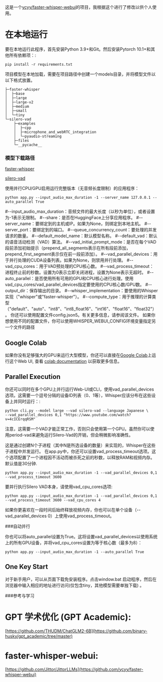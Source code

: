 

这是一个[ycyy/faster-whisper-webui](https://github.com/ycyy/faster-whisper-webui)的项目，我根据这个进行了修改以供个人使用。

# 在本地运行

要在本地运行此程序，首先安装Python 3.9+和Git。然后安装Pytorch 10.1+和其他所有依赖项：:
```
pip install -r requirements.txt
```
项目模型在本地加载，需要在项目路径中创建一个models目录，并将模型文件以以下格式放置。
```
├─faster-whisper
│  ├─base
│  ├─large
│  ├─large-v2
│  ├─medium
│  ├─small
│  └─tiny
└─silero-vad
    ├─examples
    │  ├─cpp
    │  ├─microphone_and_webRTC_integration
    │  └─pyaudio-streaming
    ├─files
    └─__pycache__
```
### 模型下载路径

[faster-whisper](https://huggingface.co/guillaumekln)

[silero-vad](https://github.com/snakers4/silero-vad)

使用并行CPU/GPU启用运行完整版本（无音频长度限制）的应用程序：
```
python app.py --input_audio_max_duration -1 --server_name 127.0.0.1 --auto_parallel True
```
    
#--input_audio_max_duration：音频文件的最大长度（以秒为单位），或者设置为-1表示无限制。
#--share：是否在HuggingFace上分享应用程序。
#--server_name：要绑定到的主机或IP。如果为None，则绑定到本地主机。
#--server_port：要绑定到的端口。
#--queue_concurrency_count：要处理的并发请求的数量。
#--default_model_name：默认模型名称。
#--default_vad：默认的语音活动检测（VAD）算法。
#--vad_initial_prompt_mode：是否在每个VAD段前添加初始提示（prepend_all_segments表示在所有段前添加，prepend_first_segment表示仅在前一段前添加）。
#--vad_parallel_devices：用于并行处理的CUDA设备列表。如果为None，则禁用并行处理。
#--vad_cpu_cores：用于VAD预处理的CPU核心数。
#--vad_process_timeout：进程终止前的秒数。设置为0表示立即关闭进程，设置为None表示无超时。
#--auto_parallel：是否使用所有可用的GPU和CPU核心进行处理。使用vad_cpu_cores/vad_parallel_devices指定要使用的CPU核心数/GPU数。
#--output_dir：保存输出的目录。
#--whisper_implementation：要使用的Whisper实现（"whisper"或"faster-whisper"）。
#--compute_type：用于推理的计算类型（"default"、"auto"、"int8"、"int8_float16"、"int16"、"float16"、"float32"）。
你还可以使用配置文件config.json5。有关更多信息，请参阅该文件。
如果你想使用不同的配置文件，你可以使用WHISPER_WEBUI_CONFIG环境变量指定另一个文件的路径

## Google Colab
如果你没有足够强大的GPU来运行大型模型，你还可以直接在[Google Colab](https://colab.research.google.com/drive/1qeTSvi7Bt_5RMm88ipW4fkcsMOKlDDss?usp=sharing)上运行这个Web UI, 
查看 [colab documentation](docs/colab.md) 以获取更多信息。

## Parallel Execution
你还可以同时在多个GPU上并行运行Web-UI或CLI，使用vad_parallel_devices选项。这需要一个逗号分隔的设备ID列表（0、1等），Whisper应该分布在这些设备上并同时运行：:
```
python cli.py --model large --vad silero-vad --language Japanese \
--vad_parallel_devices 0,1 "https://www.youtube.com/watch?v=4cICErqqRSM"
``` 
注意，这需要一个VAD才能正常工作，否则只会使用第一个GPU。虽然你可以使用period-vad来避免运行Silero-Vad的开销，但会稍微影响准确性。

这是通过创建N个子进程（其中N是所选设备的数量）来实现的，Whisper在这些子进程中并发运行。
在app.py中，你还可以设置vad_process_timeout选项。这个选项配置了一个进程因不活动而被杀死之前的秒数，以释放RAM和视频内存。默认值是30分钟.

```
python app.py --input_audio_max_duration -1 --vad_parallel_devices 0,1 --vad_process_timeout 3600
```

要并行执行Silero VAD本身，请使用vad_cpu_cores选项:
```
python app.py --input_audio_max_duration -1 --vad_parallel_devices 0,1 --vad_process_timeout 3600 --vad_cpu_cores 4
```

如果你更喜欢在一段时间后始终释放视频内存，你也可以在单个设备（--vad_parallel_devices 0）上使用vad_process_timeout。

###自动并行

你也可以将auto_parallel设置为True。这将设置vad_parallel_devices以使用系统上的所有GPU设备，并将vad_cpu_cores设置为等于核心数（最多为8）：
```
python app.py --input_audio_max_duration -1 --auto_parallel True
```

## One Key Start
对于新手用户，可以从页面下载免安装程序。点击window.bat 启动程序，然后在浏览器中输入相应的地址进行访问(仅包含tiny，其他模型需要单独下载) 。


###参考与学习
# GPT 学术优化 (GPT Academic):
[https://github.com/THUDM/ChatGLM2-6B](https://github.com/binary-husky/gpt_academic/tree/master)

# faster-whisper-webui:
[https://github.com/Jittor/JittorLLMs](https://github.com/ycyy/faster-whisper-webui)

